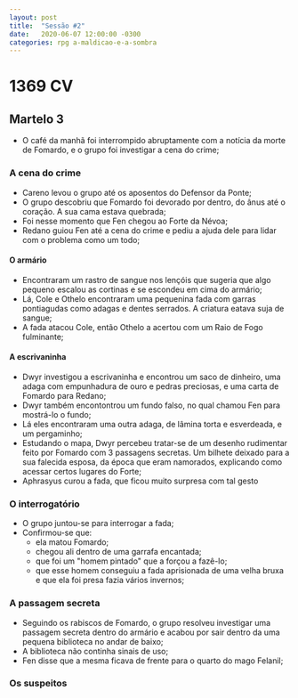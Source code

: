 ```yaml
---
layout: post
title:  "Sessão #2"
date:   2020-06-07 12:00:00 -0300
categories: rpg a-maldicao-e-a-sombra
---
```

# 1369 CV

## Martelo 3
- O café da manhã foi interrompido abruptamente com a notícia da morte de Fomardo, e o grupo foi investigar a cena do crime;

### A cena do crime

- Careno levou o grupo até os aposentos do Defensor da Ponte;
- O grupo descobriu que Fomardo foi devorado por dentro, do ânus até o coração. A sua cama estava quebrada;
- Foi nesse momento que Fen chegou ao Forte da Névoa;
- Redano guiou Fen até a cena do crime e pediu a ajuda dele para lidar com o problema como um todo;

#### O armário
- Encontraram um rastro de sangue nos lençóis que sugeria que algo pequeno escalou as cortinas e se escondeu em cima do armário;
- Lá, Cole e Othelo encontraram uma pequenina fada com garras pontiagudas como adagas e dentes serrados. A criatura eatava suja de sangue;
- A fada atacou Cole, então Othelo a acertou com um Raio de Fogo fulminante;

#### A escrivaninha
- Dwyr investigou a escrivaninha e encontrou um saco de dinheiro, uma adaga com empunhadura de ouro e pedras preciosas, e uma carta de Fomardo para Redano;
- Dwyr também encontontrou um fundo falso, no qual chamou Fen para mostrá-lo o fundo;
- Lá eles encontraram uma outra adaga, de lâmina torta e esverdeada, e um pergaminho;
- Estudando o mapa, Dwyr percebeu tratar-se de um desenho rudimentar feito por Fomardo com 3 passagens secretas. Um bilhete deixado para a sua falecida esposa, da época que eram namorados, explicando como acessar certos lugares do Forte;
- Aphrasyus curou a fada, que ficou muito surpresa com tal gesto

### O interrogatório
- O grupo juntou-se para interrogar a fada;
- Confirmou-se que: 
    - ela matou Fomardo;
    - chegou ali dentro de uma garrafa encantada;
    - que foi um "homem pintado" que a forçou a fazê-lo;
    - que esse homem conseguiu a fada aprisionada de uma velha bruxa e que ela foi presa fazia vários invernos;

### A passagem secreta

- Seguindo os rabiscos de Fomardo, o grupo resolveu investigar uma passagem secreta dentro do armário e acabou por sair dentro da uma pequena biblioteca no andar de baixo;
- A biblioteca não continha sinais de uso;
- Fen disse que a mesma ficava de frente para o quarto do mago Felanil;

### Os suspeitos


